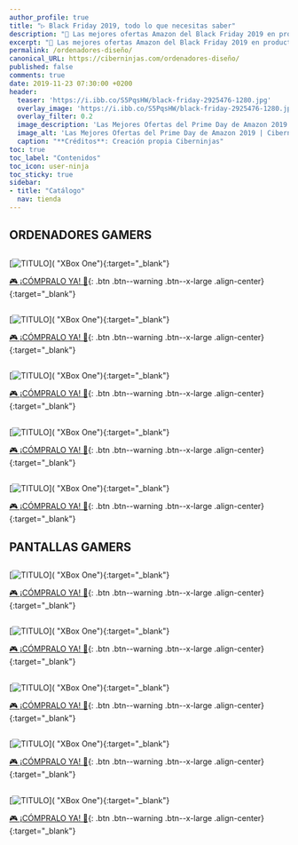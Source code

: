```yaml
---
author_profile: true
title: "▷ Black Friday 2019, todo lo que necesitas saber"
description: "🎁 Las mejores ofertas Amazon del Black Friday 2019 en productos tecnológicos."
excerpt: "🎁 Las mejores ofertas Amazon del Black Friday 2019 en productos tecnológicos."
permalink: /ordenadores-diseño/
canonical_URL: https://ciberninjas.com/ordenadores-diseño/
published: false
comments: true
date: 2019-11-23 07:30:00 +0200
header:
  teaser: 'https://i.ibb.co/S5PqsHW/black-friday-2925476-1280.jpg'
  overlay_image: 'https://i.ibb.co/S5PqsHW/black-friday-2925476-1280.jpg'
  overlay_filter: 0.2
  image_description: 'Las Mejores Ofertas del Prime Day de Amazon 2019 | Ciberninjas'
  image_alt: 'Las Mejores Ofertas del Prime Day de Amazon 2019 | Ciberninjas'
  caption: "**Créditos**: Creación propia Ciberninjas"
toc: true
toc_label: "Contenidos"
toc_icon: user-ninja
toc_sticky: true
sidebar:
- title: "Catálogo"
  nav: tienda
---
```



## ORDENADORES GAMERS

## 

[![TITULO]()]( "XBox One"){:target="_blank"}

[🎮 ¡CÓMPRALO YA! 🎯](){: .btn .btn--warning .btn--x-large .align-center}{:target="_blank"}

## 

[![TITULO]()]( "XBox One"){:target="_blank"}

[🎮 ¡CÓMPRALO YA! 🎯](){: .btn .btn--warning .btn--x-large .align-center}{:target="_blank"}

## 

[![TITULO]()]( "XBox One"){:target="_blank"}

[🎮 ¡CÓMPRALO YA! 🎯](){: .btn .btn--warning .btn--x-large .align-center}{:target="_blank"}

## 

[![TITULO]()]( "XBox One"){:target="_blank"}

[🎮 ¡CÓMPRALO YA! 🎯](){: .btn .btn--warning .btn--x-large .align-center}{:target="_blank"}

## 

[![TITULO]()]( "XBox One"){:target="_blank"}

[🎮 ¡CÓMPRALO YA! 🎯](){: .btn .btn--warning .btn--x-large .align-center}{:target="_blank"}

## PANTALLAS GAMERS

## 

[![TITULO]()]( "XBox One"){:target="_blank"}

[🎮 ¡CÓMPRALO YA! 🎯](){: .btn .btn--warning .btn--x-large .align-center}{:target="_blank"}

## 

[![TITULO]()]( "XBox One"){:target="_blank"}

[🎮 ¡CÓMPRALO YA! 🎯](){: .btn .btn--warning .btn--x-large .align-center}{:target="_blank"}

## 

[![TITULO]()]( "XBox One"){:target="_blank"}

[🎮 ¡CÓMPRALO YA! 🎯](){: .btn .btn--warning .btn--x-large .align-center}{:target="_blank"}

## 

[![TITULO]()]( "XBox One"){:target="_blank"}

[🎮 ¡CÓMPRALO YA! 🎯](){: .btn .btn--warning .btn--x-large .align-center}{:target="_blank"}

## 

[![TITULO]()]( "XBox One"){:target="_blank"}

[🎮 ¡CÓMPRALO YA! 🎯](){: .btn .btn--warning .btn--x-large .align-center}{:target="_blank"}

<!-- msi ordenadores: https://www.amazon.es/s?k=msi&i=black-friday&bbn=8987952031&__mk_es_ES=%C3%85M%C3%85%C5%BD%C3%95%C3%91&qid=1574997619&ref=sr_pg_1 -->